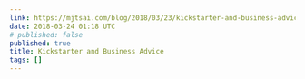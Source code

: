 ```yaml
---
link: https://mjtsai.com/blog/2018/03/23/kickstarter-and-business-advice/
date: 2018-03-24 01:18 UTC
# published: false
published: true
title: Kickstarter and Business Advice
tags: []
---
```



